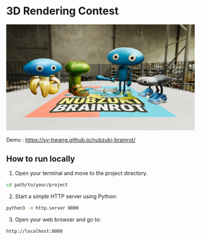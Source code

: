 # 3D Rendering Contest

![Representative Image](assets/representative.png)

Demo : https://sy-hwang.github.io/nubzuki-brainrot/

## How to run locally

1. Open your terminal and move to the project directory.

```bash
cd path/to/your/project
```

2. Start a simple HTTP server using Python:

```bash
python3 -m http.server 8000
```

3. Open your web browser and go to:

```
http://localhost:8000
```


